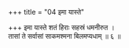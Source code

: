 +++
title = "04 इमा यास्ते"

+++
इमा यास्ते शतं हिराः सहस्रं धमनीरुत ।  
तासां ते सर्वासां साकमश्मना बिलमप्यधाम् ॥ ६ ॥